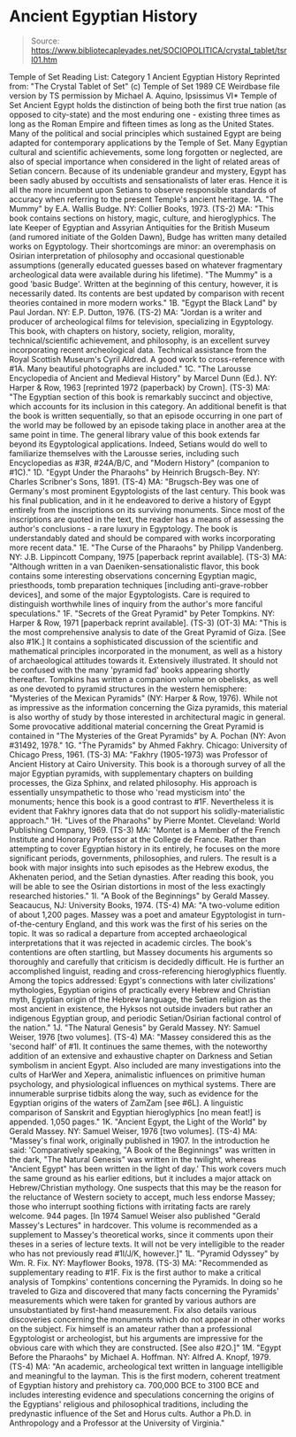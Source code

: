 # Ancient Egyptian History

> Source: https://www.bibliotecapleyades.net/SOCIOPOLITICA/crystal_tablet/tsrl01.htm

Temple of Set Reading List: Category 1
Ancient Egyptian History
Reprinted from: "The Crystal Tablet of Set" (c)
Temple of Set 1989 CE Weirdbase file version by TS
permission by Michael A. Aquino, Ipsissimus VI* Temple of Set
Ancient Egypt holds the distinction of being both the first true nation (as opposed to city-state) and the most enduring one - existing three times as long as the Roman Empire and fifteen times as long as the United States. Many of the political and social principles which sustained Egypt are being adapted for contemporary applications by the Temple of Set. Many Egyptian cultural and scientific achievements, some long forgotten or neglected, are also of special importance when considered in the light of related areas of Setian concern.
Because of its undeniable grandeur and mystery, Egypt has been sadly abused by occultists and sensationalists of later eras. Hence it is all the more incumbent upon Setians to observe responsible standards of accuracy when referring to the present Temple's ancient heritage. 1A. "The Mummy" by E.A. Wallis Budge. NY: Collier Books, 1973. (TS-2)
MA: "This book contains sections on history, magic, culture, and hieroglyphics. The late Keeper of Egyptian and Assyrian Antiquities for the British Museum (and rumored initiate of the Golden Dawn), Budge has written many detailed works on Egyptology. Their shortcomings are minor: an overemphasis on Osirian interpretation of philosophy and occasional questionable assumptions (generally educated guesses based on whatever fragmentary archeological data were available during his lifetime). "The Mummy" is a good 'basic Budge'. Written at the beginning of this century, however, it is necessarily dated. Its contents are best updated by comparison with recent theories contained in more modern works." 1B. "Egypt the Black Land" by Paul Jordan. NY: E.P. Dutton, 1976. (TS-2)
MA: "Jordan is a writer and producer of archeological films for television, specializing in Egyptology. This book, with chapters on history, society, religion, morality, technical/scientific achievement, and philosophy, is an excellent survey incorporating recent archeological data. Technical assistance from the Royal Scottish Museum's Cyril Aldred.
A good work to cross-reference with #1A. Many beautiful photographs are included." 1C. "The Larousse Encyclopedia of Ancient and Medieval History" by Marcel Dunn (Ed.). NY: Harper & Row, 1963 [reprinted 1972 (paperback) by Crown]. (TS-3)
MA: "The Egyptian section of this book is remarkably succinct and objective, which accounts for its inclusion in this category. An additional benefit is that the book is written sequentially, so that an episode occurring in one part of the world may be followed by an episode taking place in another area at the same point in time. The general library value of this book extends far beyond its Egyptological applications. Indeed, Setians would do well to familiarize themselves with the Larousse series, including such Encyclopedias as #3R, #24A/B/C, and "Modern History" (companion to #1C)." 1D. "Egypt Under the Pharaohs" by Heinrich Brugsch-Bey. NY: Charles Scribner's Sons, 1891. (TS-4)
MA: "Brugsch-Bey was one of Germany's most prominent Egyptologists of the last century. This book was his final publication, and in it he endeavored to derive a history of Egypt entirely from the inscriptions on its surviving monuments. Since most of the inscriptions are quoted in the text, the reader has a means of assessing the author's conclusions - a rare luxury in Egyptology. The book is understandably dated and should be compared with works incorporating more recent data." 1E. "The Curse of the Pharaohs" by Philipp Vandenberg. NY: J.B. Lippincott Company, 1975 [paperback reprint available]. (TS-3)
MA: "Although written in a van Daeniken-sensationalistic flavor, this book contains some interesting observations concerning Egyptian magic, priesthoods, tomb preparation techniques [including anti-grave-robber devices], and some of the major Egyptologists. Care is required to distinguish worthwhile lines of inquiry from the author's more fanciful speculations." 1F. "Secrets of the Great Pyramid" by Peter Tompkins. NY: Harper & Row, 1971 [paperback reprint available]. (TS-3) (OT-3)
MA: "This is the most comprehensive analysis to date of the Great Pyramid of Giza. [See also #1K.] It contains a sophisticated discussion of the scientific and mathematical principles incorporated in the monument, as well as a history of archaeological attitudes towards it. Extensively illustrated. It should not be confused with the many 'pyramid fad' books appearing shortly thereafter. Tompkins has written a companion volume on obelisks, as well as one devoted to pyramid structures in the western hemisphere: "Mysteries of the Mexican Pyramids" (NY: Harper & Row, 1976). While not as impressive as the information concerning the Giza pyramids, this material is also worthy of study by those interested in architectural magic in general.
Some provocative additional material concerning the Great Pyramid is contained in "The Mysteries of the Great Pyramids" by A. Pochan (NY: Avon #31492, 1978." 1G. "The Pyramids" by Ahmed Fakhry. Chicago: University of Chicago Press, 1961. (TS-3)
MA: "Fakhry (1905-1973) was Professor of Ancient History at Cairo University. This book is a thorough survey of all the major Egyptian pyramids, with supplementary chapters on building processes, the Giza Sphinx, and related philosophy. His approach is essentially unsympathetic to those who 'read mysticism into' the monuments; hence this book is a good contrast to #1F. Nevertheless it is evident that Fakhry ignores data that do not support his solidly-materialistic approach." 1H. "Lives of the Pharaohs" by Pierre Montet. Cleveland: World Publishing Company, 1969. (TS-3)
MA: "Montet is a Member of the French Institute and Honorary Professor at the College de France. Rather than attempting to cover Egyptian history in its entirely, he focuses on the more significant periods, governments, philosophies, and rulers. The result is a book with major insights into such episodes as the Hebrew exodus, the Akhenaten period, and the Setian dynasties. After reading this book, you will be able to see the Osirian distortions in most of the less exactingly researched histories." 1I. "A Book of the Beginnings" by Gerald Massey. Seacaucus, NJ: University Books, 1974. (TS-4)
MA: "A two-volume edition of about 1,200 pages. Massey was a poet and amateur Egyptologist in turn-of-the-century England, and this work was the first of his series on the topic. It was so radical a departure from accepted archaeological interpretations that it was rejected in academic circles.
The book's contentions are often startling, but Massey documents his arguments so thoroughly and carefully that criticism is decidedly difficult. He is further an accomplished linguist, reading and cross-referencing hieroglyphics fluently. Among the topics addressed: Egypt's connections with later civilizations' mythologies, Egyptian origins of practically every Hebrew and Christian myth, Egyptian origin of the Hebrew language, the Setian religion as the most ancient in existence, the Hyksos not outside invaders but rather an indigenous Egyptian group, and periodic Setian/Osirian factional control of the nation." 1J. "The Natural Genesis" by Gerald Massey. NY: Samuel Weiser, 1976 [two volumes]. (TS-4)
MA: "Massey considered this as the 'second half' of #1I. It continues the same themes, with the noteworthy addition of an extensive and exhaustive chapter on Darkness and Setian symbolism in ancient Egypt.
Also included are many investigations into the cults of HarWer and Xepera, animalistic influences on primitive human psychology, and physiological influences on mythical systems. There are innumerable surprise tidbits along the way, such as evidence for the Egyptian origins of the waters of ZamZam [see #6L]. A linguistic comparison of Sanskrit and Egyptian hieroglyphics [no mean feat!] is appended. 1,050 pages." 1K. "Ancient Egypt, the Light of the World" by Gerald Massey. NY: Samuel Weiser, 1976 [two volumes]. (TS-4)
MA: "Massey's final work, originally published in 1907. In the introduction he said: 'Comparatively speaking, "A Book of the Beginnings" was written in the dark, "The Natural Genesis" was written in the twilight, whereas "Ancient Egypt" has been written in the light of day.'
This work covers much the same ground as his earlier editions, but it includes a major attack on Hebrew/Christian mythology. One suspects that this may be the reason for the reluctance of Western society to accept, much less endorse Massey; those who interrupt soothing fictions with irritating facts are rarely welcome. 944 pages. [In 1974 Samuel Weiser also published "Gerald Massey's Lectures" in hardcover. This volume is recommended as a supplement to Massey's theoretical works, since it comments upon their theses in a series of lecture texts. It will not be very intelligible to the reader who has not previously read #1I/J/K, however.]" 1L. "Pyramid Odyssey" by Wm. R. Fix. NY: Mayflower Books, 1978. (TS-3)
MA: "Recommended as supplementary reading to #1F. Fix is the first author to make a critical analysis of Tompkins' contentions concerning the Pyramids. In doing so he traveled to Giza and discovered that many facts concerning the Pyramids' measurements which were taken for granted by various authors are unsubstantiated by first-hand measurement. Fix also details various discoveries concerning the monuments which do not appear in other works on the subject. Fix himself is an amateur rather than a professional Egyptologist or archeologist, but his arguments are impressive for the obvious care with which they are constructed. [See also #2O.]" 1M. "Egypt Before the Pharaohs" by Michael A. Hoffman. NY: Alfred A. Knopf, 1979. (TS-4)
MA: "An academic, archeological text written in language intelligible and meaningful to the layman. This is the first modern, coherent treatment of Egyptian history and prehistory ca. 700,000 BCE to 3100 BCE and includes interesting evidence and speculations concerning the origins of the Egyptians' religious and philosophical traditions, including the predynastic influence of the Set and Horus cults. Author a Ph.D. in Anthropology and a Professor at the University of Virginia."
